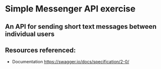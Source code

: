 # Simple Messenger API exercise

## An API for sending short text messages between individual users

## Resources referenced: 
* Documentation 
https://swagger.io/docs/specification/2-0/
